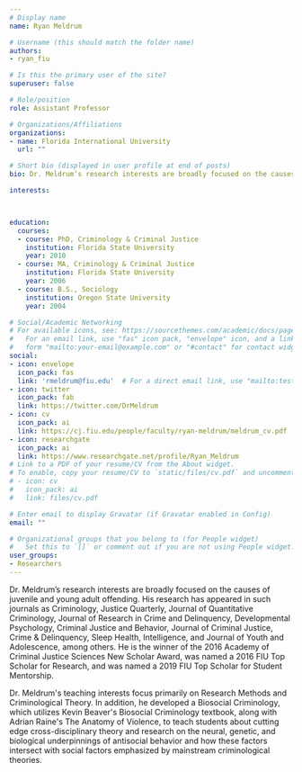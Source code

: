 ```yaml
---
# Display name
name: Ryan Meldrum

# Username (this should match the folder name)
authors:
- ryan_fiu

# Is this the primary user of the site?
superuser: false

# Role/position
role: Assistant Professor

# Organizations/Affiliations
organizations:
- name: Florida International University
  url: ""

# Short bio (displayed in user profile at end of posts)
bio: Dr. Meldrum’s research interests are broadly focused on the causes of juvenile and young adult offending.

interests:



education:
  courses:
  - course: PhD, Criminology & Criminal Justice
    institution: Florida State University
    year: 2010
  - course: MA, Criminology & Criminal Justice
    institution: Florida State University
    year: 2006
  - course: B.S., Sociology
    institution: Oregon State University
    year: 2004

# Social/Academic Networking
# For available icons, see: https://sourcethemes.com/academic/docs/page-builder/#icons
#   For an email link, use "fas" icon pack, "envelope" icon, and a link in the
#   form "mailto:your-email@example.com" or "#contact" for contact widget.
social:
- icon: envelope
  icon_pack: fas
  link: 'rmeldrum@fiu.edu'  # For a direct email link, use "mailto:test@example.org".
- icon: twitter
  icon_pack: fab
  link: https://twitter.com/DrMeldrum
- icon: cv
  icon_pack: ai
  link: https://cj.fiu.edu/people/faculty/ryan-meldrum/meldrum_cv.pdf
- icon: researchgate
  icon_pack: ai
  link: https://www.researchgate.net/profile/Ryan_Meldrum
# Link to a PDF of your resume/CV from the About widget.
# To enable, copy your resume/CV to `static/files/cv.pdf` and uncomment the lines below.
# - icon: cv
#   icon_pack: ai
#   link: files/cv.pdf

# Enter email to display Gravatar (if Gravatar enabled in Config)
email: ""

# Organizational groups that you belong to (for People widget)
#   Set this to `[]` or comment out if you are not using People widget.
user_groups:
- Researchers
---
```


Dr. Meldrum’s research interests are broadly focused on the causes of juvenile and young adult offending. His research has appeared in such journals as Criminology, Justice Quarterly, Journal of Quantitative Criminology, Journal of Research in Crime and Delinquency, Developmental Psychology, Criminal Justice and Behavior, Journal of Criminal Justice, Crime & Delinquency, Sleep Health, Intelligence, and Journal of Youth and Adolescence, among others. He is the winner of the 2016 Academy of Criminal Justice Sciences New Scholar Award, was named a 2016 FIU Top Scholar for Research, and was named a 2019 FIU Top Scholar for Student Mentorship.

Dr. Meldrum's teaching interests focus primarily on Research Methods and Criminological Theory. In addition, he developed a Biosocial Criminology, which utilizes Kevin Beaver's Biosocial Criminology textbook, along with Adrian Raine's The Anatomy of Violence, to teach students about cutting edge cross-disciplinary theory and research on the neural, genetic, and biological underpinnings of antisocial behavior and how these factors intersect with social factors emphasized by mainstream criminological theories.